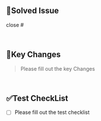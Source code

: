 ## 📌Solved Issue

close #

<br>

## 🔑Key Changes

> Please fill out the key Changes

<br>

## ✅Test CheckList
- [ ] Please fill out the test checklist
